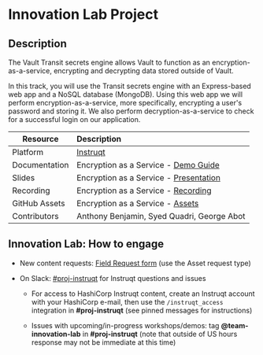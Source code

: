 # Innovation Lab Project

## Description
The Vault Transit secrets engine allows Vault to function as an encryption-as-a-service, encrypting and decrypting data stored outside of Vault.

In this track, you will use the Transit secrets engine with an Express-based web app and a NoSQL database (MongoDB). Using this web app we will perform encryption-as-a-service, more specifically, encrypting a user's password and storing it. We also perform decryption-as-a-service to check for a successful login on our application.

| Resource | Description |
|----------|:------------|
| Platform | [Instruqt][1] |
| Documentation | Encryption as a Service - [Demo Guide][2] |
| Slides | Encryption as a Service - [Presentation][3] |
| Recording | Encryption as a Service - [Recording][4] |
| GitHub Assets | Encryption as a Service - [Assets][5] |
| Contributors | Anthony Benjamin, Syed Quadri, George Abot |

## Innovation Lab: How to engage

- New content requests: [Field Request form][6] (use the Asset request type)
- On Slack: [#proj-instruqt][7] for Instruqt questions and issues

  - For access to HashiCorp Instruqt content, create an Instruqt account with your HashiCorp e-mail, then use the `/instruqt_access` integration in **#proj-instruqt** (see pinned messages for instructions)

  - Issues with upcoming/in-progress workshops/demos: tag **@team-innovation-lab** in **#proj-instruqt** (note that outside of US hours response may not be immediate at this time)


[1]: <https://play.instruqt.com/hashicorp/tracks/encryption-as-a-service> "Encyption as a Service - Instruqt Track"
[2]: <https://docs.google.com/document/d/1XFHnyoIBxCUC6yKq2lDr9hai8B6-dfNjGhQVweu9YmY/edit?usp=sharing> "Encryption as a Service - Vault Transit Secrets Engine Documentation"
[3]: <https://docs.google.com/presentation/d/1DhUmu_bh32tohvc_ON33MY_yEOKnE_jE8KRcvUYfJQA/edit?usp=sharing> "Encryption as a Service - Vault Transit Secrets Engine Presentation"
[4]: <TBD> "Encryption as a Service - Video Walkthrough"
[5]: <https://github.com/syedQuadri7/internvault_assets> "Encryption as a Service - Assets"
[6]: <https://hashicorp.wufoo.com/forms/field-requests-products-assets> "Field Request form"
[7]: <https://hashicorp.slack.com/archives/CGYB4R3NX> "proj-instruct"